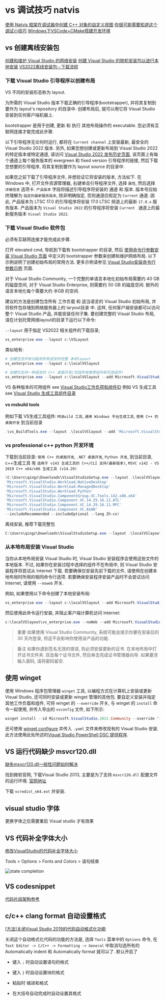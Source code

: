 # vs 调试技巧 natvis

[使用 Natvis 框架在调试器中创建 C++ 对象的自定义视图](https://learn.microsoft.com/zh-cn/visualstudio/debugger/create-custom-views-of-native-objects?view=vs-2022)
[你很可能需要知道这个调试小技巧](https://bianchengnan.gitee.io/articles/view-variables-in-your-own-way-using-natvis-in-visual-studio/)
[Windows下VSCode+CMake搭建开发环境](https://zhuanlan.zhihu.com/p/370211322)

## vs 创建离线安装包

[创建和维护 Visual Studio 的网络安装](https://learn.microsoft.com/en-us/visualstudio/install/create-a-network-installation-of-visual-studio)
[创建 Visual Studio 的脱机安装包以进行本地安装](https://learn.microsoft.com/zh-cn/visualstudio/install/create-an-offline-installation-of-visual-studio)
[VS2022离线安装包--下载流程](https://blog.csdn.net/Somnr_m/article/details/112780221)

### 下载 Visual Studio 引导程序以创建布局

VS 不同的安装形态称为 layout.

为所需的 Visual Studio 版本下载正确的引导程序(bootstrapper),
并将其复制到要作为 layout's repository 的目录中.
创建布局后, 就可以用它将 Visual Studio 安装到任何客户端机器上.

bootstrapper 是用于创建, 更新 和 执行 其他布局操作的 executable.
您必须有互联网连接才能完成此步骤.

以下引导程序无论何时运行,
都将在 `Current channel` 上安装最新, 最安全的 Visual Studio 2022 版本.
另外, 如果您想创建或更新布局到 Visual Studio 2022 的特定版本或特定通道,
请访问 [Visual Studio 2022 发布历史页面](https://learn.microsoft.com/en-us/visualstudio/releases/2022/release-history#release-dates-and-build-numbers),
该页面上有每个通道上每个服务版本的 evergreen 和 fixed version 引导程序的链接,
然后下载您想要的引导程序, 将其复制到要作为 layout source 的目录中.

如果您之前下载了引导程序文件, 并想验证它将安装的版本, 方法如下.
在 Windows 中, 打开文件资源管理器, 右键单击引导程序文件,
选择 `属性`, 然后选择 `详细信息` 选项卡.
`产品版本` 字段将描述引导程序将安装的 通道 和 版本.
版本号应始终理解为 `指定的最新服务版本`,
除非明确指定, 否则通道应假定为 `Current` 通道.
因此, 产品版本为 LTSC 17.0 的引导程序将安装 17.0 LTSC 频道上的最新 `17.0.x` 服务版本.
产品版本为 `Visual Studio 2022` 的引导程序将安装 `Current ` 通道上的最新服务版本 `Visual Studio 2022`.

### 下载 Visual Studio 软件包

必须有互联网连接才能完成此步骤.

打开 elevated cmd, 导航到下载有 bootstrapper 的目录,
然后 [使用命令行参数安装 Visual Studio 页面][]
中定义的 bootstrapper 参数来创建和维护网络布局.
以下示例说明了创建初始布局的常用方法.
更多示例请参见 [Visual Studio安装命令行参数示例][] 页面.

对于 Visual Studio Community,
一个完整的单语言本地化初始布局需要约 40 GB 的磁盘空间,
对于 Visual Studio Enterprise, 则需要约 50 GB 的磁盘空间.
额外的语言本地化每个需要大约 半GB 的空间.

建议的方法是创建包含所有 工作负载 和 适当语言的 Visual Studio 初始布局,
并将软件包存储到网络服务器上的 laryout目录 中.
这样, 任何客户端安装都可以访问整个 Visual Studio 产品, 并能安装任何子集.
要创建完整的 Visual Studio 布局, 请在计划托管网络layout的目录下运行以下命令:

`--layout` 用于指定 VS2022 相关组件的下载目录;

```powershell
vs_enterprise.exe --layout c:\VSLayout
```

类似地有:

```powershell
# 创建包含所有功能和所有语言的完整 本地layout
vs_enterprise.exe --layout c:\localVSlayout

# 创建仅支持一种语言的 C++ 桌面开发(包括所有推荐组件和可选组件)
vs_enterprise.exe --layout c:\localVSlayout --add Microsoft.VisualStudio.Workload.NativeDesktop --includeRecommended --includeOptional --lang en-US
```

VS 各种版本的可用组件 see [Visual Studio工作负荷和组件ID](https://learn.microsoft.com/zh-cn/visualstudio/install/workload-and-component-ids?view=vs-2022)
例如 VS 生成工具 see [Visual Studio 生成工具组件目录](https://learn.microsoft.com/zh-cn/visualstudio/install/workload-component-id-vs-build-tools?view=vs-2022)

#### vs msbuild tools

例如下载 VS生成工具组件: `MSBuild 工具`, `通用 Windows 平台生成工具`, `使用 C++ 的桌面开发` 到当前目录

```powershell
.\vs_BuildTools.exe --layout .\localVSlayout --add 'Microsoft.VisualStudio.Workload.MSBuildTools' 'Microsoft.VisualStudio.Workload.VCTools' 'Microsoft.VisualStudio.Workload.UniversalBuildTools' --includeRecommended --includeOptional --lang Zh-cn
```

### vs professional c++ python 开发环境

下载到当前目录: `使用 C++ 的桌面开发`, `.NET 桌面开发`, `Python 开发`, 到当前目录,
c++生成工具 有 `适用于 v143 生成工具的 C++/CLI 支持(最新版本)`, `MSVC v142 - VS 2019 C++ x64/x86 生成工具 (v14.29)`

```powershell
(C:\Users\qingz\Downloads\VisualStudioSetup.exe --layout .\localVSlayout --add
'Microsoft.VisualStudio.Workload.NativeDesktop'
'Microsoft.VisualStudio.Workload.ManagedDesktop'
'Microsoft.VisualStudio.Workload.Python'
'Microsoft.VisualStudio.ComponentGroup.VC.Tools.142.x86.x64'
'Microsoft.VisualStudio.Component.VC.14.29.16.11.ATL'
'Microsoft.VisualStudio.Component.VC.14.29.16.11.MFC'
'Microsoft.VisualStudio.Component.VC.ASAN'
--includeRecommended --includeOptional --lang Zh-cn)
```

离线安装, 推荐下载完整包

```powershell
C:\Users\qingz\Downloads\VisualStudioSetup.exe --layout .\localVSlayout --all --lang Zh-cn
```

[使用命令行参数安装 Visual Studio 页面]: https://learn.microsoft.com/en-us/visualstudio/install/create-a-network-installation-of-visual-studio?view=vs-2022
[Visual Studio安装命令行参数示例]: https://learn.microsoft.com/en-us/visualstudio/install/command-line-parameter-examples?view=vs-2022

### 从本地布局安装 Visual Studio

当你从本地布局安装 Visual Studio 时,
Visual Studio 安装程序会使用这些文件的本地版本.
不过, 如果你在安装过程中选择的组件不在布局中,
则 Visual Studio 安装程序将尝试从 Internet 下载.
若要确保仅安装先前下载的文件, 请使用在创建本地布局时所用的相同命令行选项.
若要确保安装程序安装产品时不会尝试访问 Internet, 请使用 `--noweb` 开关.

例如, 如果使用以下命令创建了本地安装布局:

```powershell
vs_enterprise.exe --layout c:\localVSlayout --add Microsoft.VisualStudio.Workload.ManagedDesktop --add Microsoft.VisualStudio.Workload.NetWeb --includeOptional --lang en-US
```

然后使用此命令运行安装, 并阻止客户端计算机访问 Internet:

```powershell
c:\localVSlayout\vs_enterprise.exe --noWeb --add Microsoft.VisualStudio.Workload.ManagedDesktop --add Microsoft.VisualStudio.Workload.NetWeb --includeOptional
```

>重要
如果使用 Visual Studio Community,
系统可能会提示你要在安装后的 30 天内登录, 但这不会影响你使用该产品的功能.

>备注
如果你遇到签名无效的错误, 则必须安装更新的证书.
在本地布局中打开证书文件夹.
双击每个证书文件, 然后单击完成证书管理器向导.
如果要求输入密码, 请将密码留空.

## 使用 winget

使用 Windows 程序包管理器 `winget` 工具,
以编程方式在计算机上安装或更新 Visual Studio, 还可同时安装或更新 winget 管理的其他包.
要自定义安装并指定其他工作负载和组件, 可将 winget 的 `--override` 开关,
与 winget 的 `install` 命令一起使用, 并传入导出的 `vsconfig` 文件, 如下所示:

```powershell
winget install --id Microsoft.VisualStudio.2022.Community --override "--passive --config C:\my.vsconfig"
```

还可使用 [winget configure][] 并传入 `.yaml` 文件来修改现有的 Visual Studio 安装.
此方法使用此处所述的[Visual Studio PowerShell DSC 提供程序](https://www.powershellgallery.com/packages/Microsoft.VisualStudio.DSC).

[winget configure]: https://learn.microsoft.com/zh-cn/windows/package-manager/configuration/

## VS 运行代码缺少 msvcr120.dll

[缺失msvcr120.dll一般性问题如何解决](https://blog.csdn.net/hdp134793/article/details/88088667)

找到微软官网, 下载Visual Studio 2013, 主要是为了支持 `msvcr120.dll` 配置文件的运行环境.
[官网地址](https://www.microsoft.com/zh-CN/download/details.aspx?id=40784)

下载 `vcredist_x64.ext` 并安装.

## visual studio 字体

更换字体之后需要重启 Visual studio 才有效果

## VS 代码补全字体大小

[修改VisualStudio的代码补全字体大小](https://blog.csdn.net/qq_43496435/article/details/112757484)

Tools > Options > Fonts and Colors > 语句结束

![state completion](https://i-blog.csdnimg.cn/blog_migrate/f231cb6a2fc750325812ad3a83d0cb6f.png)

## VS codesnippet

[代码片段架构参考](https://learn.microsoft.com/zh-cn/visualstudio/ide/code-snippets-schema-reference?view=vs-2022#code-element)

## c/c++ clang format 自动设置格式

[[方法]关闭Visual Studio 2019的代码自动格式化功能](https://blog.csdn.net/ZLK1214/article/details/106416075)

关闭这个自动格式化代码的功能的方法是, 选择 `Tools` 菜单中的 `Options` 命令, 
在 `Text Editor -> C/C++ -> Formatting -> General`
中取消勾选所有的 Automatically indent 和 Automatically format 就可以了. 
默认开启了

+ 键入 `;` 时自动设置语句的格式
+ 键入 `}` 时自动设置块的格式

+ 粘贴时 缩进和格式

+ 在大括号自动完成时自动设置其格式
 